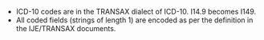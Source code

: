 
* ICD-10 codes are in the TRANSAX dialect of ICD-10.   I14.9 becomes I149.
* All coded fields (strings of length 1) are encoded as per the definition in the IJE/TRANSAX documents.